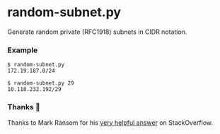 # random-subnet.py

Generate random private (RFC1918) subnets in CIDR notation.

### Example

```shell
$ random-subnet.py
172.19.187.0/24

$ random-subnet.py 29
10.118.232.192/29
```

### Thanks 🙏

Thanks to Mark Ransom for his [very helpful answer](https://stackoverflow.com/a/70388936/617864) on StackOverflow.

